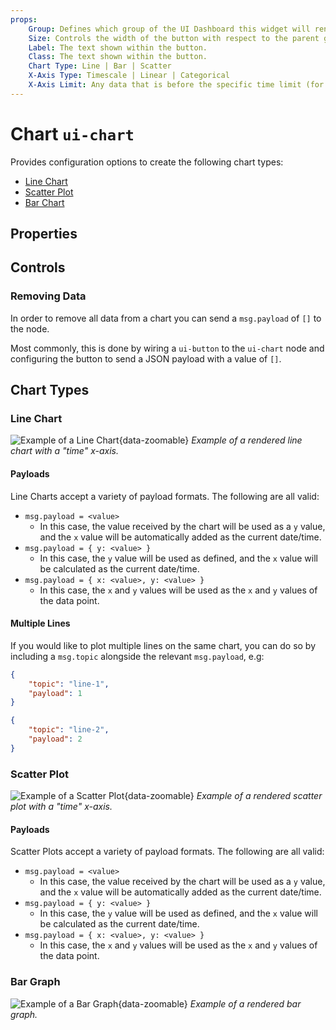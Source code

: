 ```yaml
---
props:
    Group: Defines which group of the UI Dashboard this widget will render in.
    Size: Controls the width of the button with respect to the parent group. Maximum value is the width of the group.
    Label: The text shown within the button.
    Class: The text shown within the button.
    Chart Type: Line | Bar | Scatter
    X-Axis Type: Timescale | Linear | Categorical
    X-Axis Limit: Any data that is before the specific time limit (for time charts) or where there are more data points than the limit specified will be removed from the chart.
---
```


# Chart `ui-chart`

Provides configuration options to create the following chart types:

- [Line Chart](#line-chart)
- [Scatter Plot](#scatter-plot)
- [Bar Chart](#bar-graph)

## Properties

<PropsTable/>

## Controls

### Removing Data

In order to remove all data from a chart you can send a `msg.payload` of `[]` to the node.

Most commonly, this is done by wiring a `ui-button` to the `ui-chart` node and configuring the button to send a JSON payload with a value of `[]`.


## Chart Types

### Line Chart

![Example of a Line Chart](/images/node-examples/ui-chart-line.png "Example of a Line Chart"){data-zoomable}
*Example of a rendered line chart with a "time" x-axis.*

#### Payloads

Line Charts accept a variety of payload formats. The following are all valid:

- `msg.payload = <value>`
    - In this case, the value received by the chart will be used as a `y` value, and the `x` value will be automatically added as the current date/time.
- `msg.payload = { y: <value> }`
    - In this case, the `y` value will be used as defined, and the `x` value will be calculated as the current date/time.
- `msg.payload = { x: <value>, y: <value> }`
    - In this case, the `x` and `y` values will be used as the `x` and `y` values of the data point.

#### Multiple Lines

If you would like to plot multiple lines on the same chart, you can do so by including a `msg.topic` alongside the relevant `msg.payload`, e.g:

```json
{
    "topic": "line-1",
    "payload": 1
}
```

```json
{
    "topic": "line-2",
    "payload": 2
}
```

### Scatter Plot

![Example of a Scatter Plot](/images/node-examples/ui-chart-scatter.png "Example of a Scatter Plot"){data-zoomable}
*Example of a rendered scatter plot with a "time" x-axis.*

#### Payloads

Scatter Plots accept a variety of payload formats. The following are all valid:

- `msg.payload = <value>`
    - In this case, the value received by the chart will be used as a `y` value, and the `x` value will be automatically added as the current date/time.
- `msg.payload = { y: <value> }`
    - In this case, the `y` value will be used as defined, and the `x` value will be calculated as the current date/time.
- `msg.payload = { x: <value>, y: <value> }`
    - In this case, the `x` and `y` values will be used as the `x` and `y` values of the data point.

### Bar Graph

![Example of a Bar Graph](/images/node-examples/ui-chart-bar.png "Example of a Bar Graph"){data-zoomable}
*Example of a rendered bar graph.*